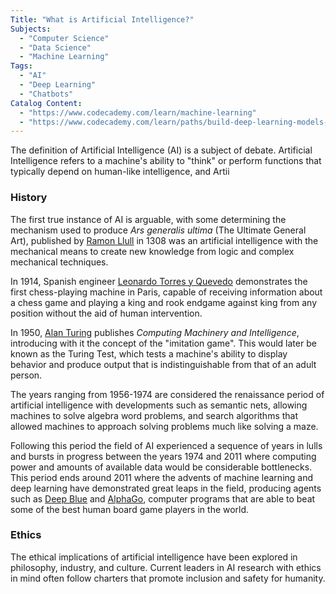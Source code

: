 ```yaml
---
Title: "What is Artificial Intelligence?"
Subjects:
  - "Computer Science"
  - "Data Science"
  - "Machine Learning"
Tags:
  - "AI"
  - "Deep Learning"
  - "Chatbots"
Catalog Content:
  - "https://www.codecademy.com/learn/machine-learning"
  - "https://www.codecademy.com/learn/paths/build-deep-learning-models-with-tensorflow"
---
```


The definition of Artificial Intelligence (AI) is a subject of debate. Artificial Intelligence refers to a machine's ability to "think" or perform functions that typically depend on human-like intelligence, and Artii



### History

The first true instance of AI is arguable, with some determining the mechanism used to produce *Ars generalis ultima* (The Ultimate General Art), published by [Ramon Llull](https://en.wikipedia.org/wiki/Ramon_Llull) in 1308 was an artificial intelligence with the mechanical means to create new knowledge from logic and complex mechanical techniques.

In 1914, Spanish engineer [Leonardo Torres y Quevedo](https://en.wikipedia.org/wiki/Leonardo_Torres_y_Quevedo) demonstrates the first chess-playing machine in Paris, capable of receiving information about a chess game and playing a king and rook endgame against king from any position without the aid of human intervention.

In 1950, [Alan Turing](https://en.wikipedia.org/wiki/Alan_Turing) publishes *Computing Machinery and Intelligence*, introducing with it the concept of the "imitation game". This would later be known as the Turing Test, which tests a machine's ability to display behavior and produce output that is indistinguishable from that of an adult person.

The years ranging from 1956-1974 are considered the renaissance period of artificial intelligence with developments such as semantic nets, allowing machines to solve algebra word problems, and search algorithms that allowed machines to approach solving problems much like solving a maze.

Following this period the field of AI experienced a sequence of years in lulls and bursts in progress between the years 1974 and 2011 where computing power and amounts of available data would be considerable bottlenecks. This period ends around 2011 where the advents of machine learning and deep learning have demonstrated great leaps in the field, producing agents such as [Deep Blue](https://en.wikipedia.org/wiki/Deep_Blue_(chess_computer)) and [AlphaGo](https://en.wikipedia.org/wiki/AlphaGo), computer programs that are able to beat some of the best human board game players in the world.

### Ethics

The ethical implications of artificial intelligence have been explored in philosophy, industry, and culture. Current leaders in AI research with ethics in mind often follow charters that promote inclusion and safety for humanity.
